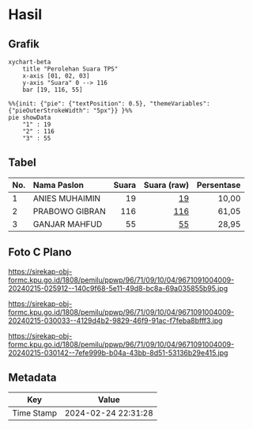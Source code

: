 # Hasil

## Grafik

```mermaid
xychart-beta
    title "Perolehan Suara TPS"
    x-axis [01, 02, 03]
    y-axis "Suara" 0 --> 116
    bar [19, 116, 55]
```

```mermaid
%%{init: {"pie": {"textPosition": 0.5}, "themeVariables": {"pieOuterStrokeWidth": "5px"}} }%%
pie showData
    "1" : 19
    "2" : 116
    "3" : 55
```

## Tabel

| No. | Nama Paslon    | Suara | Suara (raw) | Persentase |
|:--- |:-------------- | -----:| -----------:| ----------:|
| 1   | ANIES MUHAIMIN | 19    | [19][p-1]   | 10,00      |
| 2   | PRABOWO GIBRAN | 116   | [116][p-2]  | 61,05      |
| 3   | GANJAR MAHFUD  | 55    | [55][p-3]   | 28,95      |


[p-1]: https://github.com/gigit-pemilu/pemilu-2024-96-papua-barat-daya/blob/main/pilpres/hitung-suara/sub/96-papua-barat-daya/sub/71-kota-sorong/sub/09-malaimsimsa/sub/1004-malaingkedi/sub/009-tps/sub/paslon-1.txt
[p-2]: https://github.com/gigit-pemilu/pemilu-2024-96-papua-barat-daya/blob/main/pilpres/hitung-suara/sub/96-papua-barat-daya/sub/71-kota-sorong/sub/09-malaimsimsa/sub/1004-malaingkedi/sub/009-tps/sub/paslon-2.txt
[p-3]: https://github.com/gigit-pemilu/pemilu-2024-96-papua-barat-daya/blob/main/pilpres/hitung-suara/sub/96-papua-barat-daya/sub/71-kota-sorong/sub/09-malaimsimsa/sub/1004-malaingkedi/sub/009-tps/sub/paslon-3.txt

## Foto C Plano

https://sirekap-obj-formc.kpu.go.id/1808/pemilu/ppwp/96/71/09/10/04/9671091004009-20240215-025912--140c9f68-5e11-49d8-bc8a-69a035855b95.jpg

https://sirekap-obj-formc.kpu.go.id/1808/pemilu/ppwp/96/71/09/10/04/9671091004009-20240215-030033--4129d4b2-9829-46f9-91ac-f7feba8bfff3.jpg

https://sirekap-obj-formc.kpu.go.id/1808/pemilu/ppwp/96/71/09/10/04/9671091004009-20240215-030142--7efe999b-b04a-43bb-8d51-53136b29e415.jpg


## Metadata

| Key        | Value               |
| ---------- | ------------------- |
| Time Stamp | 2024-02-24 22:31:28 |



